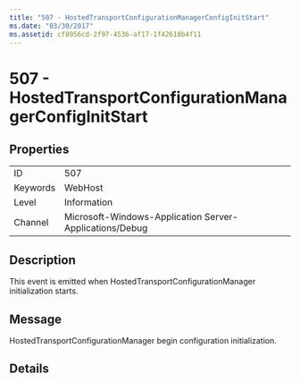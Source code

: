 ```yaml
---
title: "507 - HostedTransportConfigurationManagerConfigInitStart"
ms.date: "03/30/2017"
ms.assetid: cf8956cd-2f97-4536-af17-1f42618b4f11
---
```

# 507 - HostedTransportConfigurationManagerConfigInitStart
## Properties  
  
|||  
|-|-|  
|ID|507|  
|Keywords|WebHost|  
|Level|Information|  
|Channel|Microsoft-Windows-Application Server-Applications/Debug|  
  
## Description  
 This event is emitted when HostedTransportConfigurationManager initialization starts.  
  
## Message  
 HostedTransportConfigurationManager begin configuration initialization.  
  
## Details
